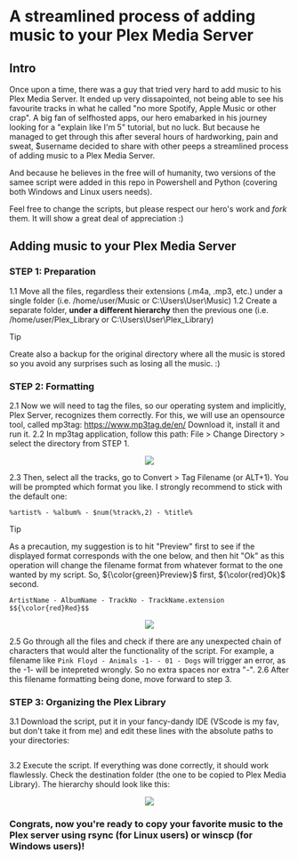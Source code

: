 # A streamlined process of adding music to your Plex Media Server

## Intro
Once upon a time, there was a guy that tried very hard to add music to his Plex Media Server. It ended up very dissapointed, not being able to see his favourite tracks in what he called "no more Spotify, Apple Music or other crap". A big fan of selfhosted apps, our hero emabarked in his journey looking for a "explain like I'm 5" tutorial, but no luck. But because he managed to get through this after several hours of hardworking, pain and sweat, $username decided to share with other peeps a streamlined process of adding music to a Plex Media Server. 

And because he believes in the free will of humanity, two versions of the samee script were added in this repo in Powershell and Python (covering both Windows and Linux users needs).

Feel free to change the scripts, but please respect our hero's work and _fork_ them. It will show a great deal of appreciation :) 

## Adding music to your Plex Media Server
### STEP 1: Preparation
1.1 Move all the files, regardless their extensions (.m4a, .mp3, etc.) under a single folder (i.e. /home/user/Music or C:\Users\User\Music) 
1.2 Create a separate folder, **under a different hierarchy** then the previous one (i.e. /home/user/Plex_Library or C:\Users\User\Plex_Library)
> [!TIP]
> Create also a backup for the original directory where all the music is stored so you avoid any surprises such as losing all the music. :) 

### STEP 2: Formatting
2.1 Now we will need to tag the files, so our operating system and implicitly, Plex Server, recognizes them correctly. For this, we will use an opensource tool, called mp3tag: https://www.mp3tag.de/en/ Download it, install it and run it.
2.2 In mp3tag application, follow this path: File > Change Directory > select the directory from STEP 1.
<p align='center'>
<img src=https://github.com/user-attachments/assets/4a3a6126-15c0-4dd8-881f-3f4771eefa1b />
</p>

2.3 Then, select all the tracks, go to Convert > Tag Filename (or ALT+1). You will be prompted which format you like. I strongly recommend to stick with the default one: 
``` 
%artist% - %album% - $num(%track%,2) - %title% 
```
> [!TIP]
> As a precaution, my suggestion is to hit "Preview" first to see if the displayed format corresponds with the one below, and then hit "Ok" as this operation will change the filename format from whatever format to the one wanted by my script. So, ${\color{green}Preview}$ first, ${\color{red}Ok}$ second. 
> ```
> ArtistName - AlbumName - TrackNo - TrackName.extension $${\color{red}Red}$$
> ```
<p align="center">
<img src=https://github.com/user-attachments/assets/64f188f2-ba06-474a-aec5-86f144e164dd />
</p>

2.5 Go through all the files and check if there are any unexpected chain of characters that would alter the functionality of the script. For example, a filename like ``` Pink Floyd - Animals -1- - 01 - Dogs ``` will trigger an error, as the -1- will be intepreted wrongly. So no extra spaces nor extra "-". 
2.6 After this filename formatting being done, move forward to step 3.

### STEP 3: Organizing the Plex Library
3.1 Download the script, put it in your fancy-dandy IDE (VScode is my fav, but don't take it from me) and edit these lines with the absolute paths to your directories:
```
```
3.2 Execute the script. If everything was done correctly, it should work flawlessly. Check the destination folder (the one to be copied to Plex Media Library). 
The hierarchy should look like this:
<p align="center">
<img src=https://github.com/user-attachments/assets/20f5db47-d7e7-4040-8765-1bb5859ad6ff />
</p>

### Congrats, now you're ready to copy your favorite music to the Plex server using rsync (for Linux users) or winscp (for Windows users)! 
